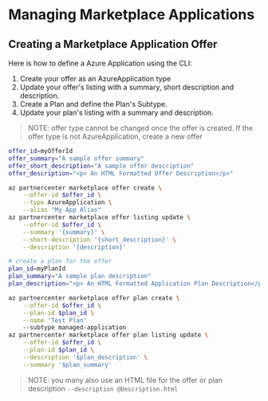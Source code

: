 # Managing Marketplace Applications

## Creating a Marketplace Application Offer

Here is how to define a Azure Application using the CLI:

1. Create your offer as an AzureApplication type
2. Update your offer's listing with a summary, short description and description.
3. Create a Plan and define the Plan's Subtype.
4. Update your plan's listing with a summary and description.

> NOTE: offer type cannot be changed once the offer is created. If the offer type is not AzureApplication, create a new offer

```bash
offer_id=myOfferId
offer_summary="A sample offer summary"
offer_short_description="A sample offer description"
offer_description="<p> An HTML Formatted Offer Description</p>"

az partnercenter marketplace offer create \
    --offer-id $offer_id \
    --type AzureApplication \
    --alias "My App Alias"
az partnercenter marketplace offer listing update \
    --offer-id $offer_id \
    --summary '{summary}' \
    --short-description '{short_description}' \
    --description '{description}'

# create a plan for the offer
plan_id=myPlanId
plan_summary="A sample plan description"
plan_description="<p> An HTML Formatted Application Plan Description</p>"

az partnercenter marketplace offer plan create \
    --offer-id $offer_id \
    --plan-id $plan_id \
    --name 'Test Plan'
    --subtype managed-application
az partnercenter marketplace offer plan listing update \
    --offer-id $offer_id \
    --plan-id $plan_id \
    --description '$plan_description' \
    --summary '$plan_summary'
```

> NOTE: you many also use an HTML file for the offer or plan description `--description @Description.html`
